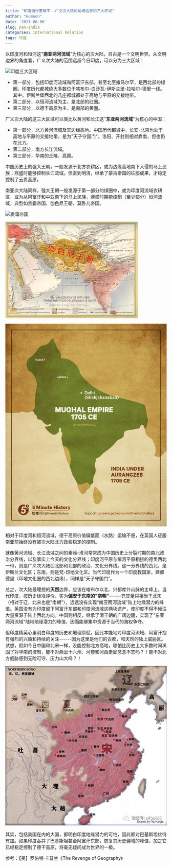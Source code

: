 ```yaml
---
title: "印度惆怅意难平——广义次大陆的地缘边界和三大区域"
author: "Humoon"
date: '2021-08-06'
slug: pan-india
categories: International Relation
tags: 印度
---
```


以印度河和恒河这"**南亚两河流域**"为核心的次大陆，自古是一个文明世界。从文明边界的角度看，广义次大陆的范围远超今日印度，可以分为三大区域：

![印度三大区域](http://humoon-image-hosting-service.oss-cn-beijing.aliyuncs.com/img/typora/JavaScript/%E5%B9%BF%E4%B9%89%E6%AC%A1%E5%A4%A7%E9%99%86%E7%9A%84%E4%B8%89%E5%A4%A7%E5%8C%BA%E5%9F%9F2.png)

-   第一部分，包括印度河流域和阿富汗东部，甚至北至撒马尔罕，是西北部的绿圈。印度历代都城绝大多数位于喀布尔-白沙瓦-伊斯兰堡-拉哈尔-德里一线。其中，伊斯兰堡西北的几座都城都处于高地与平原的交接地带。
-   第二部分，以恒河流域为主，是北部的红圈。
-   第三部分，以德干高原为主，是南部的黄圈。

广义次大陆的这三大区域可以类比以黄河和长江这"**东亚两河流域**"为核心的中国：

-   第一部分，北方黄河流域及其边缘高地。中国历代都城中，长安-北京也处于高地与平原的交接地带，是为"天子守国门"。洛阳、开封则相对靠南，但也仍在北方。
-   第二部分，南方长江流域。
-   第三部分，华南的丘陵、高原。

中国历史上的强大王朝，一般发源于北方农耕区，或为边缘高地南下入侵的马上民族；鼎盛时能够控制长江流域。但直到明清，继承了蒙古帝国的征服成果，才稳定控制了云贵高原。

南亚次大陆同样，强大王朝一般发源于第一部分的绿圈中，或为印度河流域农耕区，或为从阿富汗和中亚南下的马上民族，鼎盛时期能控制（至少部分）恒河流域，典型如贵霜帝国、伽色尼王朝、莫卧儿帝国。

![贵霜帝国](images/%E8%B4%B5%E9%9C%9C%E5%B8%9D%E5%9B%BD.png)

![伽色尼王朝](images/%E4%BC%BD%E8%89%B2%E5%B0%BC%E7%8E%8B%E6%9C%9D.jpg)

![莫卧儿帝国](images/%E8%8E%AB%E5%8D%A7%E5%84%BF%E5%B8%9D%E5%9B%BD.jpg)

相对于印度河和恒河流域，德干高原价值偏低而（水路）运输不便，在英国人征服南亚前始终没有被次大陆北方政权稳定的控制。

就像黄河流域、长江流域之间的秦岭-淮河常常成为中国历史上分裂时期的南北政治分界线，以及事实上今天的文化分界线；印度河平原与恒河平原相接的德里西北一带，则是广义次大陆西北部和北部的政治、文化分界线。这一分界线的西北，是伊斯兰文化区；东南，则是梵-印地文化区。当代印度作为一个印度教国家，建都德里（印地文化圈的西北边缘），同样是“天子守国门”。

总之，次大陆最理想的**天然**边界，应该在喀布尔以北、兴都库什山脉的主峰上。当代印度，按历史标准评价，实为**偏安于东南的"南朝"**------充其量只相当于北宋（相对于辽，北宋也是"南朝"），远远没有实现"南亚两河流域"陆上地缘潜力的峰值。英国没有为印度留下阿富汗东部和印度河流域这两块遗产，使印度不得不倾注大量资源于陆上西北方向。中国则相反，继承了清王朝的广阔边疆，实现了"东亚两河流域"陆地地缘潜力的峰值，因而能够集中资源于当代的海权争夺。

但印度精英心里明白印度的历史和地理禀赋，因此本能地对印度河流域、阿富汗抱有强烈的兴趣和持续的关注------因为这里是他们的古都，和天然的陆上威胁区。试想，假如今日中国和北宋一样，没能控制北方高地，哪怕比历史上大多数时间巩固了对华南的控制，能不对燕云十六州、河套和河西走廊念念不忘吗？！能不对北方威胁感到无险可守、压力山大吗？！

![](images/%E5%B9%BD%E4%BA%91%E5%8D%81%E5%85%AD%E5%B7%9E.jpg)

其实，包括美国在内的大国，都明白印度地缘潜力的可怕，因此都对巴基斯坦优待有加。如果印度吞并了巴基斯坦甚至阿富汗东部，恢复其历史疆域的峰值，加之它已经稳定控制了德干高原，将毫无疑问成为世界的一极。

参考：【美】罗伯特·卡普兰《The Revenge of Geography》
